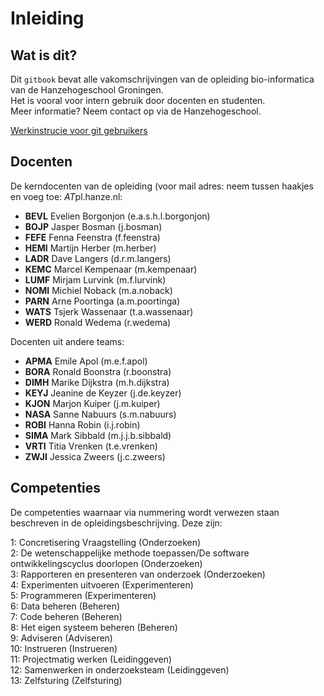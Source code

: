 # Inleiding

## Wat is dit?

Dit `gitbook` bevat alle vakomschrijvingen van de opleiding bio-informatica van de Hanzehogeschool Groningen.  
Het is vooral voor intern gebruik door docenten en studenten.  
Meer informatie? Neem contact op via de Hanzehogeschool.

[Werkinstrucie voor git gebruikers](werkinstructie.md)

## Docenten

De kerndocenten van de opleiding (voor mail adres: neem  tussen haakjes en voeg toe: *AT*pl.hanze.nl:  

- **BEVL** Evelien Borgonjon (e.a.s.h.l.borgonjon)
- **BOJP** Jasper Bosman (j.bosman)
- **FEFE** Fenna Feenstra (f.feenstra)
- **HEMI** Martijn Herber (m.herber)
- **LADR** Dave Langers (d.r.m.langers)
- **KEMC** Marcel Kempenaar (m.kempenaar)
- **LUMF** Mirjam Lurvink (m.f.lurvink)
- **NOMI** Michiel Noback (m.a.noback)
- **PARN** Arne Poortinga (a.m.poortinga)
- **WATS** Tsjerk Wassenaar (t.a.wassenaar)
- **WERD** Ronald Wedema (r.wedema)

Docenten uit andere teams:  
- **APMA** Emile Apol (m.e.f.apol)
- **BORA** Ronald Boonstra (r.boonstra)
- **DIMH** Marike Dijkstra (m.h.dijkstra)
- **KEYJ** Jeanine de Keyzer (j.de.keyzer)
- **KJON** Marjon Kuiper (j.m.kuiper)
- **NASA** Sanne Nabuurs (s.m.nabuurs)
- **ROBI** Hanna Robin (i.j.robin)
- **SIMA** Mark Sibbald (m.j.j.b.sibbald)
- **VRTI** Titia Vrenken (t.e.vrenken)
- **ZWJI** Jessica Zweers (j.c.zweers)

## Competenties

De competenties waarnaar via nummering wordt verwezen staan beschreven in de opleidingsbeschrijving.
Deze zijn:

1: Concretisering Vraagstelling (Onderzoeken)  
2: De wetenschappelijke methode toepassen/De software  ontwikkelingscyclus doorlopen (Onderzoeken)  
3: Rapporteren en presenteren van onderzoek (Onderzoeken)  
4: Experimenten uitvoeren (Experimenteren)  
5: Programmeren (Experimenteren)  
6: Data beheren (Beheren)  
7: Code beheren (Beheren)  
8: Het eigen systeem beheren (Beheren)  
9: Adviseren (Adviseren)  
10: Instrueren (Instrueren)  
11: Projectmatig werken (Leidinggeven)  
12: Samenwerken in onderzoeksteam (Leidinggeven)  
13: Zelfsturing (Zelfsturing)  


